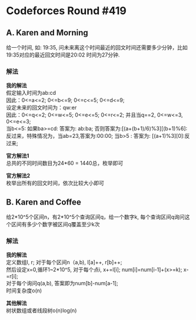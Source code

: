 # Codeforces Round #419

## A. Karen and Morning
给一个时间, 如: 19:35, 问未来离这个时间最近的回文时间还需要多少分钟，比如 19:35对应的最近回文时间是20:02
时间为27分钟.

### 解法
<b>我的解法</b>  
假定输入时间为ab:cd  
因此：0<=a<=2; 0<=b<=9; 0<=c<=5; 0<=d<=9;  
设定未来的回文时间为：qw:er  
因此：0<=q<=2; 0<=w<=5; 0<=e<=5; 0<=r<=2; 并且当q==2, 0<=w<=3, 0<=e<=3;  
当b<=5: 如果ba>=cd: 答案为: ab:ba; 否则答案为:[(a+(b+1)/6)%3][(b+1)%6]:反过来，特殊情况为，当ab=23,答案为:00:00;
当b>5 : 答案为: [(a+1)%3][0]:反过来;   

<b>官方解法1</b>  
总共的不同时间数目为24*60 = 1440总，枚举即可

<b>官方解法2</b>  
枚举出所有的回文时间，依次比较大小即可

## B. Karen and Coffee
给2\*10^5个区间n，有2\*10^5个查询区间q，给一个数字k, 每个查询区间q询问这个区间有多少个数字被区间q覆盖至少k次

### 解法
<b>我的解法</b>  
定义数组l, r; 对于每个区间n（a,b), l[a]++, r[b]++;  
然后设定x=0,循环1~2\*10^5, 对于每个点i, x+=l[i]; num[i]=num[i-1]+(x>=k); x-=r[i];  
对于每个询问q(a,b), 答案即为num[b]-num[a-1];  
时间复杂度o(n)

<b>其他解法</b>  
树状数组或者线段树o(n)log(n)